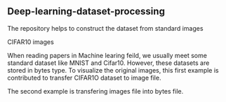 ## Deep-learning-dataset-processing
The repository helps to construct the dataset from standard images

CIFAR10 images

When reading papers in Machine learing feild, we usually meet some standard dataset like MNIST and Cifar10. However, these datasets are stored in bytes type. To visualize the original images, this first example is contributed to transfer CIFAR1O dataset to image file.

The second example is transfering images file into bytes file.
